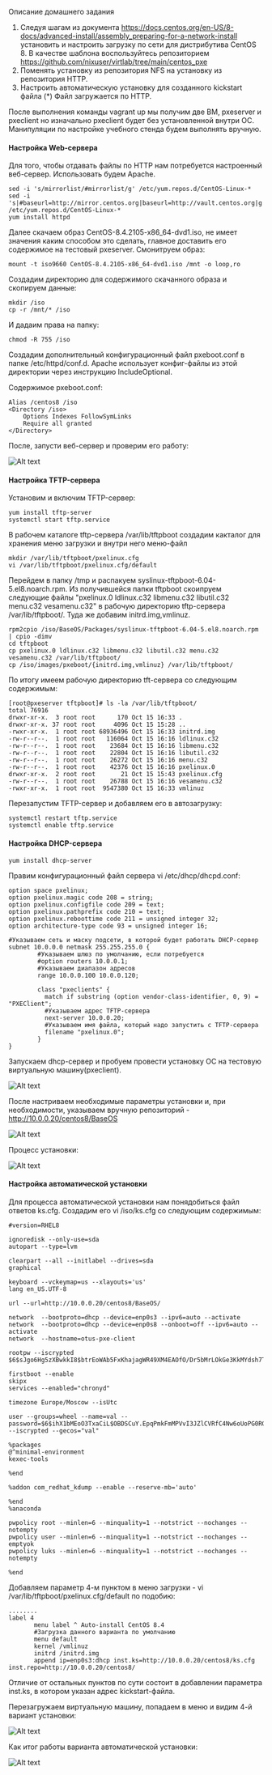 Описание домашнего задания

1. Следуя шагам из документа https://docs.centos.org/en-US/8-docs/advanced-install/assembly_preparing-for-a-network-install  установить и настроить загрузку по сети для дистрибутива CentOS 8.
В качестве шаблона воспользуйтесь репозиторием https://github.com/nixuser/virtlab/tree/main/centos_pxe 
2. Поменять установку из репозитория NFS на установку из репозитория HTTP.
3. Настроить автоматическую установку для созданного kickstart файла (*) Файл загружается по HTTP.

После выполнения команды vagrant up мы получим две ВМ, pxeserver и pxeclient но изначально pxeclient будет без установленной внутри ОС. Манипуляции по настройке учебного стенда будем выполнять вручную.

#### Настройка Web-сервера

Для того, чтобы отдавать файлы по HTTP нам потребуется настроенный веб-сервер. Использовать будем Apache.
```
sed -i 's/mirrorlist/#mirrorlist/g' /etc/yum.repos.d/CentOS-Linux-*
sed -i 's|#baseurl=http://mirror.centos.org|baseurl=http://vault.centos.org|g' /etc/yum.repos.d/CentOS-Linux-*
yum install httpd
```

Далее скачаем образ CentOS-8.4.2105-x86_64-dvd1.iso, не имеет значения каким способом это сделать, главное доставить его содержимое на тестовый pxeserver. Смонитруем образ:
```
mount -t iso9660 CentOS-8.4.2105-x86_64-dvd1.iso /mnt -o loop,ro
```
Создадим директорию для содержимого скачанного образа и скопируем данные:
```
mkdir /iso
cp -r /mnt/* /iso
```
И дадаим права на папку:
```
chmod -R 755 /iso
```
Создадим дополнительный конфигурационный файл pxeboot.conf в папке /etc/httpd/conf.d. Apache использует конфиг-файлы из этой директории  через инструкцию IncludeOptional. 

Содержимое pxeboot.conf:
```
Alias /centos8 /iso
<Directory /iso>
    Options Indexes FollowSymLinks
    Require all granted
</Directory>
```

После, запусти веб-сервер и проверим его работу:

![Alt text](https://github.com/catalist3/otus/blob/master/task19TFTP/apache_check.png?raw=true)

#### Настройка TFTP-сервера

Установим и включим TFTP-сервер:
```
yum install tftp-server
systemctl start tftp.service
```
В рабочем каталоге tftp-сервера /var/lib/tftpboot создадим какталог для хранения меню загрузки и внутри него меню-файл
```
mkdir /var/lib/tftpboot/pxelinux.cfg
vi /var/lib/tftpboot/pxelinux.cfg/default
```
Перейдем в папку /tmp и распакуем syslinux-tftpboot-6.04-5.el8.noarch.rpm. Из получившейся папки tftpboot скоипруем следующие файлы "pxelinux.0 ldlinux.c32 libmenu.c32 libutil.c32 menu.c32 vesamenu.c32" в рабочую директорию tftp-сервера /var/lib/tftpboot/. Туда же добавим initrd.img,vmlinuz.
```
rpm2cpio /iso/BaseOS/Packages/syslinux-tftpboot-6.04-5.el8.noarch.rpm | cpio -dimv
cd tftpboot
cp pxelinux.0 ldlinux.c32 libmenu.c32 libutil.c32 menu.c32 vesamenu.c32 /var/lib/tftpboot/
cp /iso/images/pxeboot/{initrd.img,vmlinuz} /var/lib/tftpboot/
```
По итогу имеем рабочую директорию tft-сервера со следующим содержимым:

```
[root@pxeserver tftpboot]# ls -la /var/lib/tftpboot/
total 76916
drwxr-xr-x.  3 root root      170 Oct 15 16:33 .
drwxr-xr-x. 37 root root     4096 Oct 15 15:28 ..
-rwxr-xr-x.  1 root root 68936496 Oct 15 16:33 initrd.img
-rw-r--r--.  1 root root   116064 Oct 15 16:16 ldlinux.c32
-rw-r--r--.  1 root root    23684 Oct 15 16:16 libmenu.c32
-rw-r--r--.  1 root root    22804 Oct 15 16:16 libutil.c32
-rw-r--r--.  1 root root    26272 Oct 15 16:16 menu.c32
-rw-r--r--.  1 root root    42376 Oct 15 16:16 pxelinux.0
drwxr-xr-x.  2 root root       21 Oct 15 15:43 pxelinux.cfg
-rw-r--r--.  1 root root    26788 Oct 15 16:16 vesamenu.c32
-rwxr-xr-x.  1 root root  9547380 Oct 15 16:33 vmlinuz
```
Перезапустим TFTP-сервер и добавляем его в автозагрузку:
```
systemctl restart tftp.service 
systemctl enable tftp.service
```
#### Настройка DHCP-сервера


```
yum install dhcp-server
```

Правим конфигурационный файл сервера vi /etc/dhcp/dhcpd.conf:

```
option space pxelinux;
option pxelinux.magic code 208 = string;
option pxelinux.configfile code 209 = text;
option pxelinux.pathprefix code 210 = text;
option pxelinux.reboottime code 211 = unsigned integer 32;
option architecture-type code 93 = unsigned integer 16;

#Указываем сеть и маску подсети, в которой будет работать DHCP-сервер
subnet 10.0.0.0 netmask 255.255.255.0 {
        #Указываем шлюз по умолчанию, если потребуется
        #option routers 10.0.0.1;
        #Указываем диапазон адресов
        range 10.0.0.100 10.0.0.120;

        class "pxeclients" {
          match if substring (option vendor-class-identifier, 0, 9) = "PXEClient";
          #Указываем адрес TFTP-сервера
          next-server 10.0.0.20;
          #Указываем имя файла, который надо запустить с TFTP-сервера
          filename "pxelinux.0";
        }
}
```
Запускаем dhcp-сервер и пробуем провести установку ОС на тестовую виртуальную машину(pxeclient).

![Alt text](https://github.com/catalist3/otus/blob/master/task19TFTP/start_tftp_install.png?raw=true)

После настриваем необходимые параметры установки и, при необходимости, указываем вручную репозиторий - http://10.0.0.20/centos8/BaseOS 

![Alt text](https://github.com/catalist3/otus/blob/master/task19TFTP/manual_repo.png?raw=true)

Процесс установки:

![Alt text](https://github.com/catalist3/otus/blob/master/task19TFTP/install_process.png?raw=true)

#### Настройка автоматической установки

Для процесса автоматической установки нам понядобиться файл ответов ks.cfg. Создадим его vi /iso/ks.cfg со следующим содержимым:
```
#version=RHEL8

ignoredisk --only-use=sda
autopart --type=lvm

clearpart --all --initlabel --drives=sda
graphical

keyboard --vckeymap=us --xlayouts='us'
lang en_US.UTF-8

url --url=http://10.0.0.20/centos8/BaseOS/

network  --bootproto=dhcp --device=enp0s3 --ipv6=auto --activate
network  --bootproto=dhcp --device=enp0s8 --onboot=off --ipv6=auto --activate
network  --hostname=otus-pxe-client

rootpw --iscrypted $6$sJgo6Hg5zXBwkkI8$btrEoWAb5FxKhajagWR49XM4EAOfO/Dr5bMrLOkGe3KkMYdsh7T3MU5mYwY2TIMJpVKckAwnZFs2ltUJ1abOZ.

firstboot --enable
skipx
services --enabled="chronyd"

timezone Europe/Moscow --isUtc

user --groups=wheel --name=val --password=$6$ihX1bMEoO3TxaCiL$OBDSCuY.EpqPmkFmMPVvI3JZlCVRfC4Nw6oUoPG0RGuq2g5BjQBKNboPjM44.0lJGBc7OdWlL17B3qzgHX2v// --iscrypted --gecos="val"

%packages
@^minimal-environment
kexec-tools

%end

%addon com_redhat_kdump --enable --reserve-mb='auto'

%end
%anaconda

pwpolicy root --minlen=6 --minquality=1 --notstrict --nochanges --notempty
pwpolicy user --minlen=6 --minquality=1 --notstrict --nochanges --emptyok
pwpolicy luks --minlen=6 --minquality=1 --notstrict --nochanges --notempty

%end
```

Добавляем параметр 4-м пунктом в меню загрузки - vi /var/lib/tftpboot/pxelinux.cfg/default по подобию:
```
........
label 4
       menu label ^ Auto-install CentOS 8.4
       #Загрузка данного варианта по умолчанию
       menu default
       kernel /vmlinuz
       initrd /initrd.img
       append ip=enp0s3:dhcp inst.ks=http://10.0.0.20/centos8/ks.cfg inst.repo=http://10.0.0.20/centos8/
```       
Отличие от остальных пунктов по сути состоит в добавлении параметра inst.ks, в котором указан адрес kickstart-файла.

Перезагружаем виртуальную машину, попадаем в меню и видим 4-й вариант установки:

![Alt text](https://github.com/catalist3/otus/blob/master/task19TFTP/auto_install_start.png?raw=true)

Как итог работы варианта автоматической установки:

![Alt text](https://github.com/catalist3/otus/blob/master/task19TFTP/itog_auto_install.png?raw=true)